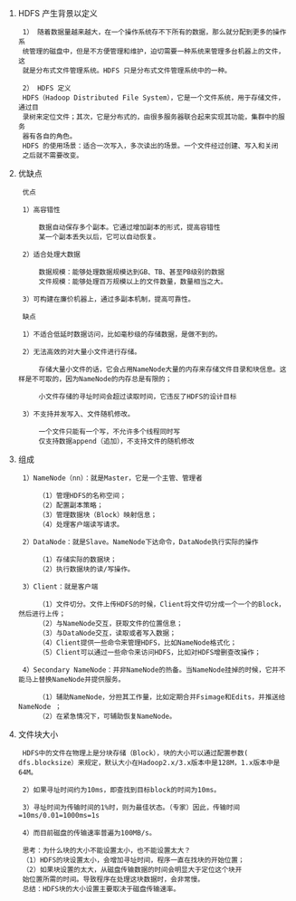 1) HDFS 产生背景以定义

        1） 随着数据量越来越大，在一个操作系统存不下所有的数据，那么就分配到更多的操作系
        统管理的磁盘中，但是不方便管理和维护，迫切需要一种系统来管理多台机器上的文件，这
        就是分布式文件管理系统。HDFS 只是分布式文件管理系统中的一种。
        
        2） HDFS 定义
        HDFS（Hadoop Distributed File System），它是一个文件系统，用于存储文件，通过目
        录树来定位文件；其次，它是分布式的，由很多服务器联合起来实现其功能，集群中的服务
        器有各自的角色。
        HDFS 的使用场景：适合一次写入，多次读出的场景。一个文件经过创建、写入和关闭
        之后就不需要改变。

2) 优缺点
        
        优点
        
        1）高容错性
        
            数据自动保存多个副本。它通过增加副本的形式，提高容错性
            某一个副本丢失以后，它可以自动恢复。
            
        2）适合处理大数据
         
            数据规模：能够处理数据规模达到GB、TB、甚至PB级别的数据
            文件规模：能够处理百万规模以上的文件数量，数量相当之大。
        
        3）可构建在廉价机器上，通过多副本机制，提高可靠性。
        
        缺点
        
        1）不适合低延时数据访问，比如毫秒级的存储数据，是做不到的。 
        
        2）无法高效的对大量小文件进行存储。 
        
            存储大量小文件的话，它会占用NameNode大量的内存来存储文件目录和块信息。这样是不可取的，因为NameNode的内存总是有限的；
            
            小文件存储的寻址时间会超过读取时间，它违反了HDFS的设计目标
            
        3）不支持并发写入、文件随机修改。
            
            一个文件只能有一个写，不允许多个线程同时写
            仅支持数据append（追加），不支持文件的随机修改
            
3) 组成

        1）NameNode（nn）：就是Master，它是一个主管、管理者
        
            （1）管理HDFS的名称空间；
            （2）配置副本策略； 
            （3）管理数据块（Block）映射信息； 
            （4）处理客户端读写请求。
            
        2）DataNode：就是Slave。NameNode下达命令，DataNode执行实际的操作
         
            （1）存储实际的数据块；
            （2）执行数据块的读/写操作。
            
        3）Client：就是客户端
        
            （1）文件切分。文件上传HDFS的时候，Client将文件切分成一个一个的Block，然后进行上传； 
            （2）与NameNode交互，获取文件的位置信息；
            （3）与DataNode交互，读取或者写入数据；
            （4）Client提供一些命令来管理HDFS，比如NameNode格式化； 
            （5）Client可以通过一些命令来访问HDFS，比如对HDFS增删查改操作； 
         
        4）Secondary NameNode：并非NameNode的热备。当NameNode挂掉的时候，它并不能马上替换NameNode并提供服务。
         
            （1）辅助NameNode，分担其工作量，比如定期合并Fsimage和Edits，并推送给NameNode ； 
            （2）在紧急情况下，可辅助恢复NameNode。

4) 文件块大小
    
        HDFS中的文件在物理上是分块存储（Block），块的大小可以通过配置参数( dfs.blocksize）来规定，默认大小在Hadoop2.x/3.x版本中是128M，1.x版本中是64M。
        
        2）如果寻址时间约为10ms，即查找到目标block的时间为10ms。
        
        3）寻址时间为传输时间的1%时，则为最佳状态。（专家）因此，传输时间=10ms/0.01=1000ms=1s
        
        4）而目前磁盘的传输速率普遍为100MB/s。
        
        思考：为什么块的大小不能设置太小，也不能设置太大？ 
        （1）HDFS的块设置太小，会增加寻址时间，程序一直在找块的开始位置；
        （2）如果块设置的太大，从磁盘传输数据的时间会明显大于定位这个块开
        始位置所需的时间。导致程序在处理这块数据时，会非常慢。
        总结：HDFS块的大小设置主要取决于磁盘传输速率。